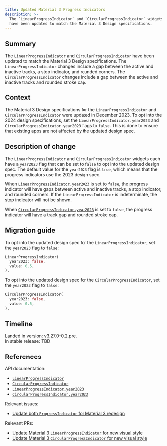 ```yaml
---
title: Updated Material 3 Progress Indicators
description: >-
  The `LinearProgressIndicator` and `CircularProgressIndicator` widgets
  have been updated to match the Material 3 Design specifications.
---
```


## Summary

The `LinearProgressIndicator` and `CircularProgressIndicator` have been updated
to match the Material 3 Design specifications. The `LinearProgressIndicator`
changes include a gap between the active and inactive tracks, a stop indicator,
and rounded corners. The `CircularProgressIndicator` changes include a gap
between the active and inactive tracks and rounded stroke cap.

## Context

The Material 3 Design specifications for the `LinearProgressIndicator` and
`CircularProgressIndicator` were updated in December 2023. To opt into the 2024
design specifications, set the `LinearProgressIndicator.year2023` and
`CircularProgressIndicator.year2023` flags to `false`. This is done to
ensure that existing apps are not affected by the updated design spec.

## Description of change

The `LinearProgressIndicator` and `CircularProgressIndicator` widgets each have
a `year2023` flag that can be set to `false` to opt into the updated design
spec. The default value for the `year2023` flag is `true`, which means that
the progress indicators use the 2023 design spec.

When [`LinearProgressIndicator.year2023`][] is set to `false`, the progress
indicator will have gaps between active and inactive tracks, a stop indicator,
and rounded corners. If the `LinearProgressIndicator` is indeterminate, the stop
indicator will not be shown.

When [`CircularProgressIndicator.year2023`][] is set to `false`, the progress
indicator will have a track gap and rounded stroke cap.

## Migration guide

To opt into the updated design spec for the `LinearProgressIndicator`, set the
`year2023` flag to `false`:

```dart
LinearProgressIndicator(
  year2023: false,
  value: 0.5,
),
```

To opt into the updated design spec for the `CircularProgressIndicator`, set
the `year2023` flag to `false`:

```dart
CircularProgressIndicator(
  year2023: false,
  value: 0.5,
),
```

## Timeline

Landed in version: v3.27.0-0.2.pre.<br>
In stable release: TBD

## References

API documentation:

- [`LinearProgressIndicator`][]
- [`CircularProgressIndicator`][]
- [`LinearProgressIndicator.year2023`][]
- [`CircularProgressIndicator.year2023`][]

Relevant issues:

- [Update both `ProgressIndicator` for Material 3 redesign][]

Relevant PRs:

- [Update Material 3 `LinearProgressIndicator` for new visual style][]
- [Update Material 3 `CircularProgressIndicator` for new visual style][]

[`LinearProgressIndicator`]: {{site.api}}/flutter/material/LinearProgressIndicator-class.html
[`CircularProgressIndicator`]: {{site.api}}/flutter/material/CircularProgressIndicator-class.html
[`LinearProgressIndicator.year2023`]: {{site.api}}/flutter/material/LinearProgressIndicator/year2023.html
[`CircularProgressIndicator.year2023`]: {{site.api}}/flutter/material/CircularProgressIndicator/year2023.html
[Update both `ProgressIndicator` for Material 3 redesign]: {{site.repo.flutter}}/issues/141340
[Update Material 3 `LinearProgressIndicator` for new visual style]: {{site.repo.flutter}}/pull/141340
[Update Material 3 `CircularProgressIndicator` for new visual style]: {{site.repo.flutter}}/pull/141340
